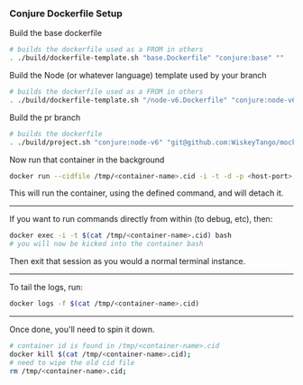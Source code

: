 ### Conjure Dockerfile Setup

Build the base dockerfile

```bash
# builds the dockerfile used as a FROM in others
. ./build/dockerfile-template.sh "base.Dockerfile" "conjure:base" ""
```

Build the Node (or whatever language) template used by your branch

```bash
# builds the dockerfile used as a FROM in others
. ./build/dockerfile-template.sh "/node-v6.Dockerfile" "conjure:node-v6" "conjure:base"
```

Build the pr branch

```bash
# builds the dockerfile
. ./build/project.sh "conjure:node-v6" "git@github.com:WiskeyTango/mock-web-repo.git" <branch-name> <container-name> "npm install"
```

Now run that container in the background

```bash
docker run --cidfile /tmp/<container-name>.cid -i -t -d -p <host-port>:<container-port> <container-name> <command>
```

This will run the container, using the defined command, and will detach it.

---

If you want to run commands directly from within (to debug, etc), then:

```bash
docker exec -i -t $(cat /tmp/<container-name>.cid) bash
# you will now be kicked into the container bash
```

Then exit that session as you would a normal terminal instance.

---

To tail the logs, run:

```bash
docker logs -f $(cat /tmp/<container-name>.cid)
```

---

Once done, you'll need to spin it down.

```bash
# container id is found in /tmp/<container-name>.cid
docker kill $(cat /tmp/<container-name>.cid);
# need to wipe the old cid file
rm /tmp/<container-name>.cid;
```
